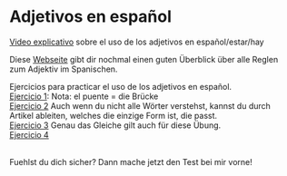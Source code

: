 # Adjetivos en español

<a href="https://www.youtube.com/watch?v=fwxVqndcOaE">Video explicativo</a> sobre el uso de los adjetivos en español/estar/hay <br>

Diese <a href="https://www.enforex.com/spanisch/sprache/adjektive-adjetivos.html">Webseite</a> gibt dir nochmal einen guten Überblick über alle Reglen zum Adjektiv im Spanischen. <br>


Ejercicios para practicar el uso de los adjetivos en español.
<br>
<a href="https://aprenderespanol.org/ejercicios/gramatica/adjetivos/concordancia-1">Ejercicio 1</a>: Nota: el puente = die Brücke <br>
<a href="https://www.spanish.cl/Grammar/Games/Adjetivos.htm">Ejercicio 2</a>  Auch wenn du nicht alle Wörter verstehst, kannst du durch Artikel ableiten, welches die einzige Form ist, die passt.<br>
<a href="https://www.languagesonline.org.uk/Spanish/Spec_2011/Dieta/4.htm">Ejercicio 3</a>  Genau das Gleiche gilt auch für diese Übung.
<br>
<a href="https://h5p.org/node/507011">Ejercicio 4</a> <br> 

<br>
Fuehlst du dich sicher? Dann mache jetzt den Test bei mir vorne!
